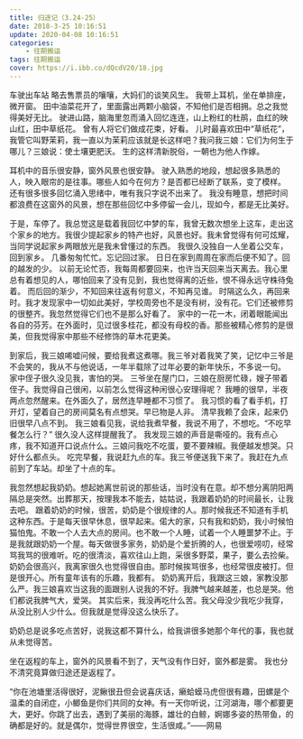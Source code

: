 ```yaml
---
title: 归途记（3.24-25）
date: 2018-3-25 10:16:51
update: 2020-04-08 10:16:51
categories: 
    - 往期搬运
tags: 往期搬运
cover: https://i.ibb.co/dQcdV20/18.jpg
---
```


车驶出车站
略去售票员的嚷嚷，大妈们的谈笑风生。
我带上耳机，坐在单排座，微开窗。
田中油菜花开了，里面露出两颗小脑袋，不知他们是否相拥。总之我觉得美好无比。
驶进山路，脑海里忽而涌入回忆连连，山上粉红的杜鹃，血红的映山红，田中草纸花。
曾有人将它们做成花束，好看。
儿时最喜欢田中“草纸花”，我管它叫野茉莉，我一直以为茉莉应该就是长这样吧？我问我三娘：它们为何生于哪儿？三娘说：使土壤更肥沃。
生的这样清新脱俗，一朝也为他人作嫁。

耳机中的音乐很安静，窗外风景也很安静。
驶入熟悉的地段，想起很多熟悉的人，映入眼帘的是往事。哪些人如今在何方？是否都已经断了联系，变了模样。
还有很多很多回忆涌入思绪中，唯有我只字说不出来了。
我没有睡意，想把时间都浪费在这窗外的风景，想在那些回忆中多停留一会儿，现如今，都是无比美好。

于是，车停了。我总觉这是载着我回忆中梦的车，我曾无数次想坐上这车，走出这个家乡的地方。我很少提起家乡的特产也好，风景也好。我未曾觉得有何可炫耀，当同学说起家乡两眼放光是我未曾懂过的东西。
我很久没独自一人坐着公交车，回到家乡。
几番匆匆忙忙。忘记回过家。
日日在家到周周在家而后便不知了。回的越发的少。
以前无论忙否，我每周都要回来，也许当天回来当天离去。我心里总有着想见的人，哪怕回来了没有见到，我也觉得离的近些，恨不得永远守株待兔着。
而后回的渐少，不知回来往返有何意义，不知再见谁。
时隔这么久，再回来时。我才发现家中一切如此美好，学校周旁也不是没有树，没有花。它们还被修剪的很整齐。我忽然觉得它们也不是那么好看了。
家中的一花一木，闭着眼能闻出各自的芬芳。在外面时，见过很多桂花，都没有母校的香。那些被精心修剪的是很美，但我觉得家中那些不经修饰的草木花更美。

到家后，我三娘唏嘘问候，要给我煮这煮哪。我三爷对着我笑了笑，记忆中三爷是不会笑的，我从不与他说话，一年半载除了过年必要的新年快乐，不多说一句。
家中侄子很久没见我，害怕的哭。
三爷坐在屋门口，三娘在厨房忙碌，嫂子带着侄子。我觉得自己很闲，以前怎么觉得这种闲很心安理得呢？
我睡的很早，半夜两点忽然醒来。在外面久了，居然连早睡都不习惯了。
我习惯的看了看手机，打开灯，望着自己的房间莫名有点想哭。早已物是人非。
清早我赖了会床，起来仍旧很早八点不到。
我三娘看见我，说给我煮早餐，我说不用了，不想吃。“不吃早餐怎么行？” 很久没人这样提醒我了。
我发现三娘的声音是嘶哑的。我有点心疼，我不知道开口说点什么。三娘问我吃不吃蛋，要不要辣椒。我便越发想哭。只好什么都点头。
吃完早餐，我说赶九点的车。我三爷便送我下来了。我赶在九点前到了车站。却坐了十点的车。

我忽然想起我奶奶。想起她离世前说的那些话，当时没有在意。却不想分离阴阳两隔总是突然。出葬那天，按理我本不能去，姑姑说，我跟着奶奶的时间最长，让我去吧。
跟着奶奶的时候，很苦，奶奶是个很规律的人。那时候我还不知道有手机这种东西。于是每天很早休息，很早起来。偌大的家，只有我和奶奶，我小时候怕猫怕鬼。不敢一个人去大点的房间。也不敢一个人睡，试着一个人睡噩梦不止。于是我就跟奶奶一个屋。每天做很多家务，奶奶是个爱折腾的人，也很爱唠叨，经常骂我骂的很难听。吃的很清淡，喜欢往山上跑，采很多野菜，果子，要么去捡柴。奶奶会很高兴，我离家很久也觉得很自由。那时候挨骂很多，也经常很皮被打。但是很开心。所有童年该有的乐趣，我都有。
奶奶离开后，我跟这三娘，家教没那么严。我三娘喜欢当这我的面跟别人说我的不好。我脾气越来越差，也总是哭。他们都说我脾气大，爱哭。
其实后来，我没再吃什么苦。我父母没少我吃少我穿，从没比别人少什么。但我就是觉得没这么快乐了。

奶奶总是说多吃点苦好，说我这都不算什么，给我讲很多她那个年代的事，我也就从未觉得苦。

坐在返程的车上，窗外的风景看不到了，天气没有作日好，窗外都是雾。
我也分不清究竟算做归途还是返程了。

“你在池塘里活得很好，泥鳅很丑但会说喜庆话，癞蛤蟆马虎但很有趣，田螺是个温柔的自闭症，小鲫鱼是你们共同的女神。有一天你听说，江河湖海，哪个都要更大，更好。你跳了出去，遇到了美丽的海豚，雄壮的白鲸，婀娜多姿的热带鱼，的确都是好的。就是偶尔，觉得世界很空，生活很咸。”——网易